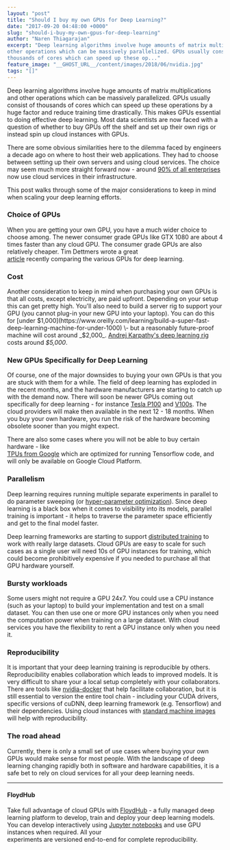 ```yaml
---
layout: "post"
title: "Should I buy my own GPUs for Deep Learning?"
date: "2017-09-20 04:48:00 +0000"
slug: "should-i-buy-my-own-gpus-for-deep-learning"
author: "Naren Thiagarajan"
excerpt: "Deep learning algorithms involve huge amounts of matrix multiplications and
other operations which can be massively parallelized. GPUs usually consist of
thousands of cores which can speed up these op..."
feature_image: "__GHOST_URL__/content/images/2018/06/nvidia.jpg"
tags: "[]"
---
```


Deep learning algorithms involve huge amounts of matrix multiplications and other operations which can be massively parallelized. GPUs usually consist of thousands of cores which can speed up these operations by a huge factor and reduce training time drastically. This makes GPUs essential to doing effective deep learning. Most data scientists are now faced with a question of whether to buy GPUs off the shelf and set up their own rigs or instead spin up cloud instances with GPUs.

There are some obvious similarities here to the dilemma faced by engineers a decade ago on where to host their web applications. They had to choose between setting up their own servers and using cloud services. The choice may seem much more straight forward now - around [90% of all enterprises](https://www.rightscale.com/blog/cloud-industry-insights/cloud-computing-trends-2017-state-cloud-survey) now use cloud services in their infrastructure.

This post walks through some of the major considerations to keep in mind when scaling your deep learning efforts.

### Choice of GPUs

When you are getting your own GPU, you have a much wider choice to choose among. The newer consumer grade GPUs like GTX 1080 are about 4 times faster than any cloud GPU. The consumer grade GPUs are also relatively cheaper. Tim Dettmers wrote a great  
[article](http://timdettmers.com/2017/04/09/which-gpu-for-deep-learning/) recently comparing the various GPUs for deep learning.

### Cost

Another consideration to keep in mind when purchasing your own GPUs is that all costs, except electricity, are paid upfront. Depending on your setup this can get pretty high. You'll also need to build a server rig to support your GPU (you cannot plug-in your new GPU into your laptop). You can do this for [under $1,000](https://www.oreilly.com/learning/build-a-super-fast-deep-learning-machine-for-under-1000) \- but a reasonably future-proof machine will cost around _$2,000_. [Andrej Karpathy's deep learning rig](https://twitter.com/karpathy/status/648256662554341377) costs around _$5,000_.

### New GPUs Specifically for Deep Learning

Of course, one of the major downsides to buying your own GPUs is that you are stuck with them for a while. The field of deep learning has exploded in the recent months, and the hardware manufacturers are starting to catch up with the demand now. There will soon be newer GPUs coming out specifically for deep learning - for instance [Tesla P100](http://www.nvidia.com/object/tesla-p100.html) and [V100s](http://www.anandtech.com/show/11559/nvidia-formally-announces-pcie-tesla-v100-available-later-this-year). The cloud providers will make then available in the next 12 - 18 months. When you buy your own hardware, you run the risk of the hardware becoming obsolete sooner than you might expect.

There are also some cases where you will not be able to buy certain hardware - like  
[TPUs from Google](https://cloud.google.com/blog/big-data/2017/05/an-in-depth-look-at-googles-first-tensor-processing-unit-tpu) which are optimized for running Tensorflow code, and will only be available on Google Cloud Platform.

### Parallelism

Deep learning requires running multiple separate experiments in parallel to do parameter sweeping (or [hyper-parameter optimization](https://en.wikipedia.org/wiki/Hyperparameter_\(machine_learning\))). Since deep learning is a black box when it comes to visibility into its models, parallel training is important - it helps to traverse the parameter space efficiently and get to the final model faster.

Deep learning frameworks are starting to support [distributed training](https://www.tensorflow.org/deploy/distributed) to work with really large datasets. Cloud GPUs are easy to scale for such cases as a single user will need 10s of GPU instances for training, which could become prohibitively expensive if you needed to purchase all that GPU hardware yourself.

### Bursty workloads

Some users might not require a GPU 24x7. You could use a CPU instance (such as your laptop) to build your implementation and test on a small dataset. You can then use one or more GPU instances only when you need the computation power when training on a large dataset. With cloud services you have the flexibility to rent a GPU instance only when you need it.

### Reproducibility

It is important that your deep learning training is reproducible by others. Reproducibility enables collaboration which leads to improved models. It is very difficult to share your a local setup completely with your collaborators. There are tools like [nvidia-docker](https://github.com/NVIDIA/nvidia-docker) that help facilitate collaboration, but it is still essential to version the entire tool chain - including your CUDA drivers, specific versions of cuDNN, deep learning framework (e.g. Tensorflow) and their dependencies. Using cloud instances with [standard machine images](https://aws.amazon.com/amazon-ai/amis/) will help with reproducibility.

### The road ahead

Currently, there is only a small set of use cases where buying your own GPUs would make sense for most people. With the landscape of deep learning changing rapidly both in software and hardware capabilities, it is a safe bet to rely on cloud services for all your deep learning needs.

* * *

#### FloydHub

Take full advantage of cloud GPUs with [FloydHub](https://www.floydhub.com/) \- a fully managed deep learning platform to develop, train and deploy your deep learning models. You can develop interactively using [Jupyter notebooks](http://docs.floydhub.com/getstarted/quick_start_jupyter/) and use GPU instances when required. All your  
experiments are versioned end-to-end for complete reproducibility.
